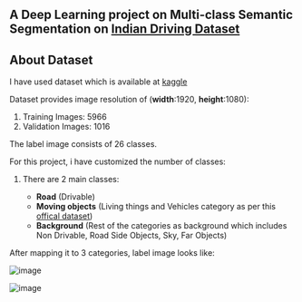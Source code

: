 ## A Deep Learning project on Multi-class Semantic Segmentation on [Indian Driving Dataset](https://idd.insaan.iiit.ac.in/dataset/details/)

## About Dataset
I have used dataset which is available at [kaggle](https://www.kaggle.com/abhishekprajapat/idd-20k)

Dataset provides image resolution of (**width**:1920, **height**:1080):
  1. Training Images: 5966
  2. Validation Images: 1016

The label image consists of 26 classes.

For this project, i have customized the number of classes:
1. There are 2 main classes: 

      - **Road** (Drivable)
      - **Moving objects** (Living things and Vehicles category as per this [offical dataset](https://idd.insaan.iiit.ac.in/dataset/details/))
      - **Background** (Rest of the categories as background which includes Non Drivable, Road Side Objects, Sky, Far Objects)

After mapping it to 3 categories, label image looks like:

![image](https://user-images.githubusercontent.com/29517840/155578431-8df8e5da-84bc-425b-a2bb-bd20928eeee5.png)

![image](https://user-images.githubusercontent.com/29517840/155578536-2906a852-bd17-4dad-be8c-7b354650913c.png)



